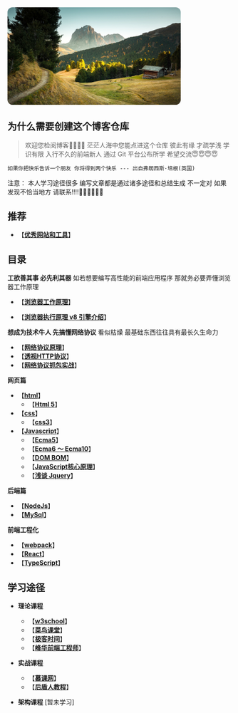 <img src="media/img/wallpaper.jpg" alt="wallpaper" style="zoom:38%;border-radius: 30px;" /> 



## 为什么需要创建这个博客仓库

> 欢迎您检阅博客🥰🥰🥰🥰 茫茫人海中您能点进这个仓库 彼此有缘 才疏学浅 学识有限 入行不久的前端新人 通过 Git 平台公布所学 希望交流😇😇😇😇

```tex
如果你把快乐告诉一个朋友 你将得到两个快乐 --- 出自弗朗西斯·培根(英国)
```



注意： 本人学习途径很多 编写文章都是通过诸多途径和总结生成 不一定对 如果发现不恰当地方 请联系!!!!👩‍🦰👩‍🦰👩‍🦰



## 推荐

+ 【**[优秀网站和工具](https://github.com/520-GH-liuxiaojian/Blog/tree/master/other)**】



## 目录

**工欲善其事 必先利其器** 如若想要编写高性能的前端应用程序 那就务必要弄懂浏览器工作原理

+ 【[**浏览器工作原理**]()】

+ 【**[浏览器执行原理 v8 引擎介绍]()**】



**想成为技术牛人 先搞懂网络协议** 看似枯燥 最基础东西往往具有最长久生命力

+ 【**[网络协议原理]()**】
+ 【**[透视HTTP协议]()**】
+ 【**[网络协议抓包实战]()**】

**网页篇**

+ 【**[html]()**】
  + 【**[Html 5]()**】
+ 【**[css]()**】
  + 【**[css3]()**】
+ 【**[Javascript]()**】
  + 【**[Ecma5]()**】
  + 【**[Ecma6 ～ Ecma10]()**】
  + 【**[DOM BOM]()**】
  + 【**[JavaScript核心原理]()**】
  + 【**[浅谈 Jquery]()**】

**后端篇**

+ 【**[NodeJs]()**】
+ 【**[MySql]()**】

**前端工程化**

+ 【**[webpack]()**】
+ 【**[React]()**】
+ 【**[TypeScript]()**】



## 学习途径

+ **理论课程**
  + 【**[w3school](https://www.w3school.com.cn/)**】
  + 【**[菜鸟课堂](https://www.runoob.com/)**】
  + 【**[极客时间](https://time.geekbang.org/)**】
  + 【**[峰华前端工程师](https://space.bilibili.com/302954484/dynamic)**】

+ **实战课程**
  + 【**[慕课网](https://www.imooc.com/)**】
  + 【**[后盾人教程](https://space.bilibili.com/282190994/)**】
+ **架构课程** [暂未学习]

